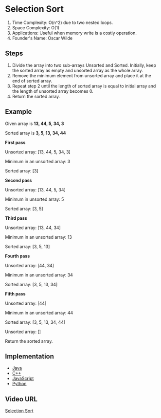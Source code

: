 # Selection Sort

1. Time Complexity: O(n^2) due to two nested loops. 
2. Space Complexity: O(1)
3. Applications: Useful when memory write is a costly operation.
4. Founder's Name: Oscar Wilde

## Steps

1. Divide the array into two sub-arrays Unsorted and Sorted. Initially, keep the sorted array as empty and unsorted array as the whole array.
2. Remove the minimum element from unsorted array and place it at the end of sorted array.
3. Repeat step 2 until the length of sorted array is equal to initial array and the length of unsorted array becomes 0.
4. Return the sorted array.

## Example

Given array is
**13, 44, 5, 34, 3**

Sorted array is
**3, 5, 13, 34, 44**

**First pass**

Unsorted array: [13, 44, 5, 34, 3]

Minimum in an unsorted array: 3

Sorted array: [3]

**Second pass**

Unsorted array: [13, 44, 5, 34]

Minimum in unsorted array: 5

Sorted array: [3, 5]

**Third pass**

Unsorted array: [13, 44, 34]

Minimum in an unsorted array: 13

Sorted array: [3, 5, 13]

**Fourth pass**

Unsorted array: [44, 34]

Minimum in an unsorted array: 34

Sorted array: [3, 5, 13, 34]

**Fifth pass**

Unsorted array: [44]

Minimum in an unsorted array: 44

Sorted array: [3, 5, 13, 34, 44]



Unsorted array: []

Return the sorted array.

## Implementation

- [Java](../../../algorithms/Java/sorting/selection-sort.java)
- [C++](../../../algorithms/CPlusPlus/Sorting/selection-sort.cpp)
- [JavaScript](../../../algorithms/JavaScript/src/sorting/selection-sort.js)
- [Python](../../../algorithms/Python/sorting/selection_sort.py)

## Video URL

<a href="https://www.youtube.com/watch?v=GUDLRan2DWM&list=PL2_aWCzGMAwKedT2KfDMB9YA5DgASZb3U&index=2">Selection Sort</a>
